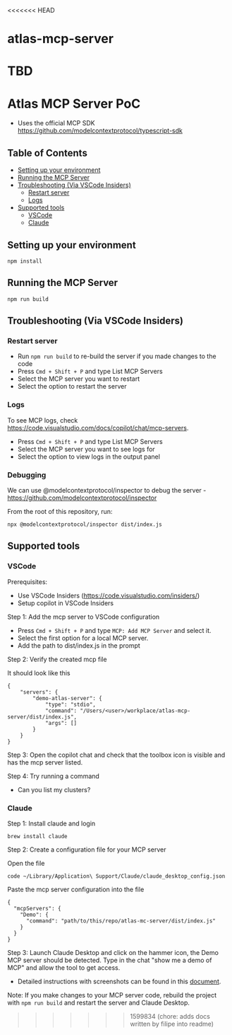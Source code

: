 <<<<<<< HEAD
# atlas-mcp-server

TBD
=======
# Atlas MCP Server PoC

- Uses the official MCP SDK https://github.com/modelcontextprotocol/typescript-sdk 

## Table of Contents
- [Setting up your environment](#setting-up-your-environment)
- [Running the MCP Server](#running-the-mcp-server)
- [Troubleshooting (Via VSCode Insiders)](#troubleshooting-via-vscode-insiders)
  - [Restart server](#restart-server)
  - [Logs](#logs)
- [Supported tools](#supported-tools)
  - [VSCode](#vscode)
  - [Claude](#claude)


## Setting up your environment

```shell
npm install
```

## Running the MCP Server

```shell
npm run build
```

## Troubleshooting (Via VSCode Insiders)

### Restart server
- Run `npm run build` to re-build the server if you made changes to the code
- Press `Cmd + Shift + P` and type List MCP Servers
- Select the MCP server you want to restart
- Select the option to restart the server

### Logs
To see MCP logs, check https://code.visualstudio.com/docs/copilot/chat/mcp-servers.

- Press `Cmd + Shift + P` and type List MCP Servers
- Select the MCP server you want to see logs for
- Select the option to view logs in the output panel

### Debugging

We can use @modelcontextprotocol/inspector to debug the server - https://github.com/modelcontextprotocol/inspector

From the root of this repository, run: 
```shell
npx @modelcontextprotocol/inspector dist/index.js
```

## Supported tools

### VSCode

Prerequisites: 
- Use VSCode Insiders (https://code.visualstudio.com/insiders/)
- Setup copilot in VSCode Insiders

Step  1: Add the mcp server to VSCode configuration

- Press `Cmd + Shift + P` and type `MCP: Add MCP Server` and select it.
- Select the first option for a local MCP server.
- Add the path to dist/index.js in the prompt

Step 2: Verify the created mcp file

It should look like this 
```shell
{
    "servers": {
        "demo-atlas-server": {
            "type": "stdio",
            "command": "/Users/<user>/workplace/atlas-mcp-server/dist/index.js",
            "args": []
        }
    }
}
```

Step 3: Open the copilot chat and check that the toolbox icon is visible and has the mcp server listed. 

Step 4: Try running a command

- Can you list my clusters?


### Claude

Step 1: Install claude and login
```shell
brew install claude
```

Step 2: Create a configuration file for your MCP server
 
Open the file
```
code ~/Library/Application\ Support/Claude/claude_desktop_config.json
```

Paste the mcp server configuration into the file
```
{
  "mcpServers": {
    "Demo": {
      "command": "path/to/this/repo/atlas-mc-server/dist/index.js"
    }
  }
}
```

Step 3: Launch Claude Desktop and click on the hammer icon, the Demo MCP server should be detected. Type in the chat "show me a demo of MCP" and allow the tool to get access. 
- Detailed instructions with screenshots can be found in this [document](https://docs.google.com/document/d/1_C8QBMZ5rwImV_9v4G96661OqcBk1n1SfEgKyNalv9c/edit?tab=t.2hhewstzj7ck#bookmark=id.nktw0lg0fn7t).


Note: If you make changes to your MCP server code, rebuild the project with `npm run build` and restart the server and Claude Desktop.
>>>>>>> 1599834 (chore: adds docs written by filipe into readme)
